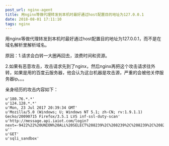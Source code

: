 ```yaml
---
post_url: nginx-agent
title: 用nginx等做代理转发到本机时最好通过host配置目的地址为127.0.0.1
date: 2018-08-01 17:11:10
tags: nginx
---
```

用nginx等做代理转发到本机时最好通过host配置目的地址为127.0.0.1，而不是在域名解析里解析域名。

原因：1.请求会白转一大圈再回去，浪费时间和资源。

2.如果有恶意攻击，攻击请求先到了nginx，然后nginx再把这个攻击请求往外转，如果是用的百度云服务器，他会认为这台机器是攻击源，严重的会被他关停服务器ip。。。

亲身经历的攻击内容如下：
```
u'180.76.*.*'
u'124.128.*.*'
u'Mon, 23 Jul 2017 20:39:34 GMT'
u'Mozilla/5.0 (Windows; U; Windows NT 5.1; zh-CN; rv:1.9.1.1) Gecko/20090715 Firefox/3.5.1 LVS inf-ssl-duty-scan'
u'http://message.api.iaiot.com/login?next=-9422%22%20UNION%20ALL%20SELECT%208239%2C%208239%2C%208239%2C%208239%23'
u''
u'GET'
u'sqli_sandbox'
```